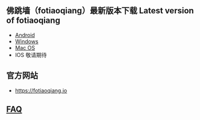 
## 佛跳墙（fotiaoqiang）最新版本下载 Latest version of fotiaoqiang</a>
- <a href="https://github.com/getfotiaoqiang/download/releases/download/v2.0.9/fotiaoqiangv2.0.9.apk"> Android </a>
- <a href="https://github.com/getfotiaoqiang/download/releases/download/v2.0.8/fotiaoqiang-2.0.8-Setup.exe"> Windows </a>
- <a href="https://github.com/getfotiaoqiang/download/releases/download/v2.0.8/fotiaoqiang_darwin_amd64_installv2.0.8.dmg"> Mac OS </a>
- IOS 敬请期待

## 官方网站
- https://fotiaoqiang.io


## <a href="https://github.com/getfotiaoqiang/fotiaoqiang/wiki/FAQ">FAQ</a>
